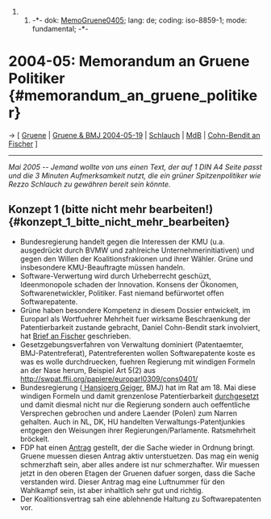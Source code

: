 1.  1.  -\*- dok: [MemoGruene0405](MemoGruene0405 "wikilink"); lang: de;
        coding: iso-8859-1; mode: fundamental; -\*-

# 2004-05: Memorandum an Gruene Politiker {#memorandum_an_gruene_politiker}

-\> \[ [ Gruene](SwpatgrueneDe "wikilink") \| [ Gruene & BMJ
2004-05-19](Gruene040519De "wikilink") \| [
Schlauch](RezzoSchlauchDe "wikilink") \| [ MdB](MdbGrueneDe "wikilink")
\| [ Cohn-Bendit an Fischer](LtrDcbFischer040513De "wikilink") \]

------------------------------------------------------------------------

*Mai 2005 \-- Jemand wollte von uns einen Text, der auf 1 DIN A4 Seite
passt und die 3 Minuten Aufmerksamkeit nutzt, die ein grüner
Spitzenpolitiker wie Rezzo Schlauch zu gewähren bereit sein könnte.*

## Konzept 1 (bitte nicht mehr bearbeiten!) {#konzept_1_bitte_nicht_mehr_bearbeiten}

-   Bundesregierung handelt gegen die Interessen der KMU (u.a.
    ausgedrückt durch BVMW und zahlreiche Unternehmerinitiativen) und
    gegen den Willen der Koalitionsfrakionen und ihrer Wähler. Grüne und
    insbesondere KMU-Beauftragte müssen handeln.
-   Software-Verwertung wird durch Urheberrecht geschüzt, Ideenmonopole
    schaden der Innovation. Konsens der Ökonomen, Softwarenetwickler,
    Politiker. Fast niemand befürwortet offen Softwarepatente.
-   Grüne haben besondere Kompetenz in diesem Dossier entwickelt, im
    Europarl als Wortfuehrer Mehrheit fuer wirksame Beschraenkung der
    Patentierbarkeit zustande gebracht, Daniel Cohn-Bendit stark
    involviert, hat [ Brief an
    Fischer](LtrDcbFischer040513De "wikilink") geschrieben.
-   Gesetzgebungsverfahren von Verwaltung dominiert (Patentaemter,
    BMJ-Patentreferat), Patentreferenten wollen Softwarepatente koste es
    was es wolle durchdruecken, fuehren Regierung mit windigen Formeln
    an der Nase herum, Beispiel Art 5(2) aus
    <http://swpat.ffii.org/papiere/europarl0309/cons0401/>
-   Bundesregierung ([ Hansjoerg Geiger](HansjoergGeigerDe "wikilink"),
    BMJ) hat im Rat am 18. Mai diese windigen Formeln und damit
    grenzenlose Patentierbarkeit [
    durchgesetzt](ConsDe040518De "wikilink") und damit diesmal nicht nur
    die Regierung sondern auch oeffentliche Versprechen gebrochen und
    andere Laender (Polen) zum Narren gehalten. Auch in NL, DK, HU
    handelten Verwaltungs-Patentjunkies entgegen den Weisungen ihrer
    Regierungen/Parlamente. Ratsmehrheit bröckelt.
-   FDP hat einen
    [Antrag](http://swpat.ffii.org/papiere/europarl0309/fdp0405/ "wikilink")
    gestellt, der die Sache wieder in Ordnung bringt. Gruene muessen
    diesen Antrag aktiv unterstuetzen. Das mag ein wenig schmerzhaft
    sein, aber alles andere ist nur schmerzhafter. Wir muessen jetzt in
    den oberen Etagen der Gruenen dafuer sorgen, dass die Sache
    verstanden wird. Dieser Antrag mag eine Luftnummer für den Wahlkampf
    sein, ist aber inhaltlich sehr gut und richtig.
-   Der Koalitionsvertrag sah eine ablehnende Haltung zu
    Softwarepatenten vor.
